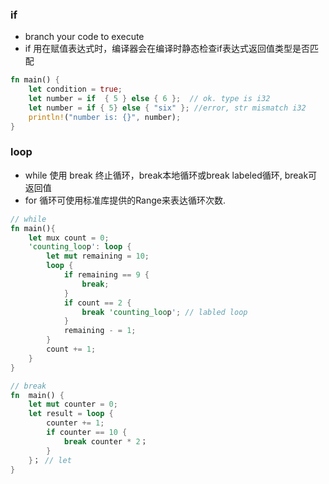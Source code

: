 ### if

- branch your code to execute
- if 用在赋值表达式时，编译器会在编译时静态检查if表达式返回值类型是否匹配

```rust 
fn main() {
    let condition = true;
    let number = if  { 5 } else { 6 };  // ok. type is i32
    let number = if { 5} else { "six" }; //error, str mismatch i32
    println!("number is: {}", number);  
}
```



### loop

- while 使用 break 终止循环，break本地循环或break labeled循环, break可返回值
- for 循环可使用标准库提供的Range来表达循环次数.



```rust
// while
fn main(){
    let mux count = 0;
    'counting_loop': loop {
        let mut remaining = 10;
        loop {
            if remaining == 9 {
                break;
            }
            if count == 2 {
                break 'counting_loop'; // labled loop
            }
            remaining - = 1;
        }
        count += 1;
    }
}

// break
fn  main() {
    let mut counter = 0;
    let result = loop {
        counter += 1;
        if counter == 10 {
            break counter * 2；
        }
    }； // let
}
```



